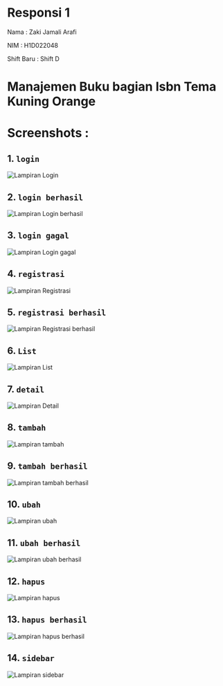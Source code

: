 # Responsi 1
Nama       : Zaki Jamali Arafi

NIM        : H1D022048

Shift Baru : Shift D

# Manajemen Buku bagian Isbn Tema Kuning Orange

# Screenshots : 
## 1. `login`
![Lampiran Login](img/login.png)

## 2. `login berhasil`
![Lampiran Login berhasil](img/login_berhasil.png)

## 3. `login gagal`
![Lampiran Login gagal](img/login_gagal.png)

## 4. `registrasi`
![Lampiran Registrasi](img/registrasi.png)

## 5. `registrasi berhasil`
![Lampiran Registrasi berhasil](img/registrasi_berhasil.png)

## 6. `List`
![Lampiran List](img/list.png)

## 7. `detail`
![Lampiran Detail](img/detail.png)

## 8. `tambah`
![Lampiran tambah](img/tambah.png)

## 9. `tambah berhasil`
![Lampiran tambah berhasil](img/tambah_berhasil.png)

## 10. `ubah`
![Lampiran ubah](img/ubah.png)

## 11. `ubah berhasil`
![Lampiran ubah berhasil](img/ubah_berhasil.png)

## 12. `hapus`
![Lampiran hapus](img/hapus.png)

## 13. `hapus berhasil`
![Lampiran hapus berhasil](img/hapus_berhasil.png)

## 14. `sidebar`
![Lampiran sidebar](img/sidebar.png)